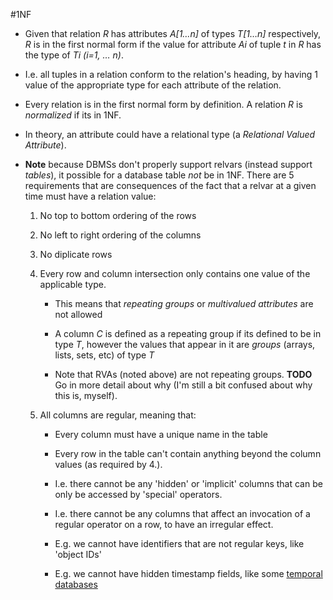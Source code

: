#1NF

- Given that relation _R_ has attributes _A[1…n]_ of types _T[1…n]_ respectively, _R_ is in the first normal form if the value for attribute _Ai_ of tuple _t_ in _R_ has the type of _Ti (i=1, … n)_. 

- I.e. all tuples in a relation conform to the relation's heading, by having 1 value of the appropriate type for each attribute of the relation. 

- Every relation is in the first normal form by definition. A relation _R_ is _normalized_ if its in 1NF.

- In theory, an attribute could have a relational type (a _Relational Valued Attribute_).

- __Note__ because DBMSs don't properly support relvars (instead support _tables_), it possible for a database table _not_ be in 1NF. There are 5 requirements that are consequences of the fact that a relvar at a given time must have a relation value:

	1. No top to bottom ordering of the rows
	
	2. No left to right ordering of the columns
	
	3. No diplicate rows
	
	4. Every row and column intersection only contains one value of the applicable type. 
	
		- This means that _repeating groups_ or _multivalued attributes_ are not allowed
		- A column _C_ is defined as a repeating group if its defined to be in type _T_, however the values that appear in it are _groups_ (arrays, lists, sets, etc) of type _T_
	
		- Note that RVAs (noted above) are not repeating groups. __TODO__ Go in more detail about why (I'm still a bit confused about why this is, myself).
	
	5. All columns are regular, meaning that:
	
		- Every column must have a unique name in the table
		
		- Every row in the table can't contain anything beyond the column values (as required by 4.). 
		
		- I.e. there cannot be any 'hidden' or 'implicit' columns that can be only be accessed by 'special' operators.
		
		- I.e. there cannot be any columns that affect an invocation of a regular operator on a row, to have an irregular effect.
		
		- E.g. we cannot have identifiers that are not regular keys, like 'object IDs'
		
		- E.g. we cannot have hidden timestamp fields, like some [temporal databases](http://en.wikipedia.org/wiki/Temporal_database)